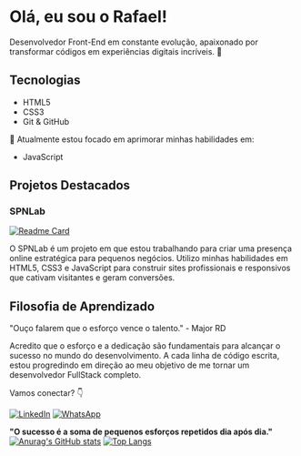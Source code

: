# Olá, eu sou o Rafael!

Desenvolvedor Front-End em constante evolução, apaixonado por transformar códigos em experiências digitais incríveis. 🚀

## Tecnologias

- HTML5
- CSS3
- Git & GitHub

🌱 Atualmente estou focado em aprimorar minhas habilidades em:

- JavaScript

## Projetos Destacados

### SPNLab

[![Readme Card](https://github-readme-stats.vercel.app/api/pin/?username=faael-oliveira&repo=SPNLab)](https://github.com/faael-oliveira/SPNLab)

O SPNLab é um projeto em que estou trabalhando para criar uma presença online estratégica para pequenos negócios. Utilizo minhas habilidades em HTML5, CSS3 e JavaScript para construir sites profissionais e responsivos que cativam visitantes e geram conversões.

## Filosofia de Aprendizado

"Ouço falarem que o esforço vence o talento." - Major RD

Acredito que o esforço e a dedicação são fundamentais para alcançar o sucesso no mundo do desenvolvimento. A cada linha de código escrita, estou progredindo em direção ao meu objetivo de me tornar um desenvolvedor FullStack completo.

Vamos conectar? 👇

[![LinkedIn](https://img.shields.io/badge/LinkedIn-0077B5?style=for-the-badge&logo=linkedin&logoColor=white)](https://www.linkedin.com/in/rafaeloliveira1)
[![WhatsApp](https://img.shields.io/badge/WhatsApp-25D366?style=for-the-badge&logo=whatsapp&logoColor=white)](https://wa.me/5519971184512)

**"O sucesso é a soma de pequenos esforços repetidos dia após dia."**
[![Anurag's GitHub stats](https://github-readme-stats.vercel.app/api?username=faael-oliveira)](https://github.com/anuraghazra/github-readme-stats)
[![Top Langs](https://github-readme-stats.vercel.app/api/top-langs/?username=faael-oliveira&layout=donut)](https://github.com/anuraghazra/github-readme-stats)
